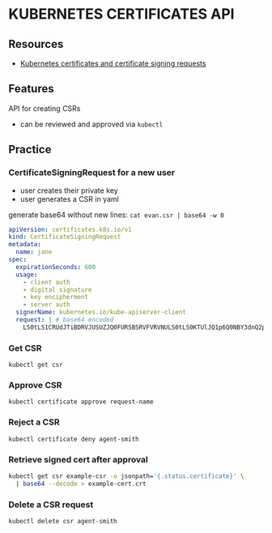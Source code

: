 # KUBERNETES CERTIFICATES API

## Resources

- [Kubernetes certificates and certificate signing requests](https://kubernetes.io/docs/reference/access-authn-authz/certificate-signing-requests/)

## Features
API for creating CSRs

- can be reviewed and approved via `kubectl`

## Practice
### CertificateSigningRequest for a new user
- user creates their private key
- user generates a CSR in yaml

generate base64 without new lines: `cat evan.csr | base64 -w 0`

```yml
apiVersion: certificates.k8s.io/v1
kind: CertificateSigningRequest
metadata:
  name: jane
spec:
  expirationSeconds: 600
  usage:
    - client auth
    - digital signature
    - key encipherment
    - server auth
  signerName: kubernetes.io/kube-apiserver-client
  request: | # base64 encoded
    LS0tLS1CRUdJTiBDRVJUSUZJQ0FURSBSRVFVRVNULS0tLS0KTUlJQ1p6Q0NBY3dnQ2pBMUEwR0NTcUdTSWIzRFFFQkN3VUFNSUdHQTFVRUF3d05URWNLQ1RBd01RWURWUVFERXpZbgoyQVFEQ3dZRFZRUURFd1J6WVhSaGJHbGhi
```

### Get CSR
`kubectl get csr`

### Approve CSR
`kubectl certificate approve request-name`

### Reject a CSR
`kubectl certificate deny agent-smith`

### Retrieve signed cert after approval
```sh
kubectl get csr example-csr -o jsonpath='{.status.certificate}' \
  | base64 --decode > example-cert.crt
```

### Delete a CSR request
`kubectl delete csr agent-smith`